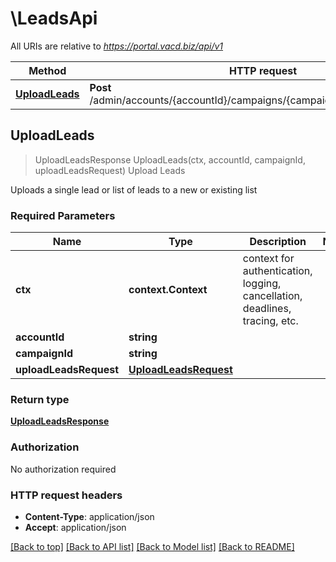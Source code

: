 # \LeadsApi

All URIs are relative to *https://portal.vacd.biz/api/v1*

Method | HTTP request | Description
------------- | ------------- | -------------
[**UploadLeads**](LeadsApi.md#UploadLeads) | **Post** /admin/accounts/{accountId}/campaigns/{campaignId}/leadLoader/direct | Upload Leads



## UploadLeads

> UploadLeadsResponse UploadLeads(ctx, accountId, campaignId, uploadLeadsRequest)
Upload Leads

Uploads a single lead or list of leads to a new or existing list

### Required Parameters


Name | Type | Description  | Notes
------------- | ------------- | ------------- | -------------
**ctx** | **context.Context** | context for authentication, logging, cancellation, deadlines, tracing, etc.
**accountId** | **string**|  | 
**campaignId** | **string**|  | 
**uploadLeadsRequest** | [**UploadLeadsRequest**](UploadLeadsRequest.md)|  | 

### Return type

[**UploadLeadsResponse**](UploadLeadsResponse.md)

### Authorization

No authorization required

### HTTP request headers

- **Content-Type**: application/json
- **Accept**: application/json

[[Back to top]](#) [[Back to API list]](../README.md#documentation-for-api-endpoints)
[[Back to Model list]](../README.md#documentation-for-models)
[[Back to README]](../README.md)

